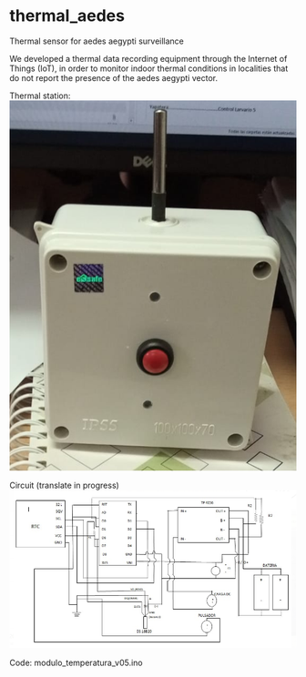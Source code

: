 # thermal_aedes
Thermal sensor for aedes aegypti surveillance

We developed a thermal data recording equipment through the Internet of Things (IoT), in order to monitor indoor thermal conditions in localities that do not report the presence of the aedes aegypti vector.

Thermal station:
![Thermal station](thermal_station.png)

Circuit (translate in progress)
![circuit](circuito.png)

Code:
modulo_temperatura_v05.ino
